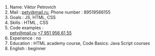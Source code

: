 1. Name: Viktor Petrovich
2. Mail : petv@mail.ru, Phone number : 89519566155
3. Goals : JS, HTML, CSS
4. Skills : HTML , CSS
5. Code examples : <footer class="page-footer">
      <div class="container">
        <a class="footer-email" href="mailto:petv@mail.ru">petv@mail.ru</a>
        <a class="footer-phone" href="tel:+79519566155">+7 951 956 61 55</a>
    </div>
    </footer>
6. Experience : no
7. Education : HTML academy course, Code Basics: Java Script courses
8. English : beginner
